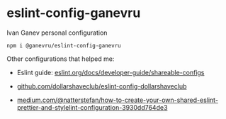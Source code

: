 # eslint-config-ganevru

Ivan Ganev personal configuration

```
npm i @ganevru/eslint-config-ganevru
```

Other configurations that helped me:

- Eslint guide: [eslint.org/docs/developer-guide/shareable-configs](https://eslint.org/docs/developer-guide/shareable-configs)

- [github.com/dollarshaveclub/eslint-config-dollarshaveclub](https://github.com/dollarshaveclub/eslint-config-dollarshaveclub)

- [medium.com/@natterstefan/how-to-create-your-own-shared-eslint-prettier-and-stylelint-configuration-3930dd764de3](https://medium.com/@natterstefan/how-to-create-your-own-shared-eslint-prettier-and-stylelint-configuration-3930dd764de3)
